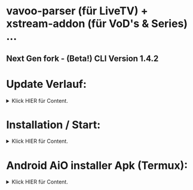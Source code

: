 # vavoo-parser (für LiveTV) + xstream-addon (für VoD's & Series) ...

## Next Gen fork - (Beta!) CLI Version 1.4.2

# Update Verlauf:

<details>
<summary>Klick HIER für Content.</summary>

### Update to 1.4.4:
- ResolveURL auf Version 5.1.145 geupdated & soweit angepasst dass jetzt alles wieder reibungslos funktioniert mit der Hoster übergabe.
- Programm Versions check eingebaut, sodass beim updaten vom vxparser alle Datenbanken geleert werden um errors innerhalb der Datenbank beim updaten zu vermeiden.
- Site Plugins noch etwas an gepasst, xcine removed, movie4k added.
- Install.py wieder hinzugefügt.
### Update to 1.4.3:
- Diverse site plugins den letzten schliff gegeben, damit es weitesgehend reibungslos abläuft.
- Einen Service layer für VoD's & Serien hinzugefügt. Somit ist es jetzt möglich alle Bereiche vom vxparser voll automatisch laufen zu lassen.
- Fist start PreMenu ein gebaut. Jetzt ist es beim ersten start vom vxparser nun die Menüsprache auf Deutsch oder Englisch stellen kann.
- Danach besteht die möglichkeit alle Services zu deaktivieren, damit für den User erstmal ggf. nötige Einstellungen vorab zu tätigen. (wie z.b. Server ip zu setzen ...)
### Update to 1.4.2:
- Xstream Conten wieder hinzu gefügt + site plugins to aktueller version (4.1.2) updated ...
### Update to 1.4.1:
- OMG die install.py soll Malware detection ausgelöst haben ich kanns nicht glauben -.-
### Update to 1.4.1:
- Added LiveTV funktion um eigene m3u8 listen & gruppen zu erstellen + stream links hinzu zufügen ...
### Update to 1.4.0:
- Remove Xstream part zwecks Anti Malware detection ...
### Update to v.1.3.2:
- epg.xml.gz export bug fixx ... Jetzt läuft's wieder gut ;-)
### Update to v1.3.0:
- Xtream Code Api letzte Funktion komplementiert. (get.php m3u/m3u_plus ...)
- added custom_sid: '' to return json, nun laufen alle gängigen Xtream Code App's wie IPTV Smarters, IPTV Extream, IPTV Pro usw.
### Update to v1.2.5:
- Xtream Code Api gefixxt, sodass jetzt xtream code api, livetv + serien + filme mit epg läuft ...
### Update to v1.2.1:
- HLS/TS Stream Source Settings wahl für Xtream api code Live TV ...
- Einstellung für epg Provider, Icon & Rytec ID's xml.gz generation ...
- Automatische erfassung der Internet IP für den Vavoo key, ggf automatische neu generierung dessen ...
- Vavoo Live TV hls Streams hinzugefügt, sodass via SmartIPTV auf Samsung Smart TV's gestreamt werden kann...
- Global Search, Fixxed sodass jetzt auch Filme gesucht und geaddet werden konnen ...
- Signatur Key check integriert, sodass wenn sich internet ip ändert bzw. key sigvalitUntil ausläuft, automatisch ein neuer Key angefordert wird ...
- Main Settings wurden neu gestaltet, jetzt gibts ne kleine Info zur Setting ;-)
- Xtream Code zu 100% integriert. Ab jetzt kann insofern Xtream Code api vom clienten unterstützt wird, den gesamten Kontent darüber bekommen könnt! (Info hier drunter ^^)
</details>

# Installation / Start:

<details>
<summary>Klick HIER für Content.</summary>

```shell
python3 -m pip install vxparser
```

```shell
vxparser
```

</details>

# Android AiO installer Apk (Termux):
<details>
<summary>Klick HIER für Content.</summary>

Für


# Menü Aufbau / General Ablauf:

<details>
<summary>Klick HIER für Content.</summary>


1. Menü Information:

Allgemeine Menüpunkt Auswahl (bestätigung) via
- [ENTER]

Im Selection Menü Menüpunkt Auswahl (select) via
- [Leertaste] (an oder abwählen)
- [Rechts] (anwählen eines Menüpunktes)
- [Links] (abwählen eines Menüpunktes)

Bestätigung der getroffenen Auswahl im Selection Menü via
- [ENTER]

Falls das Menü mal nicht Sichtbar sein sollte (zwecks output etc.), bekommt man es wieder Sichtbar indem man [Hoch] oder [Runter] geht.


2. Menü Aufbau:

- Main Menü:

```shell
   Einstellungen =>                     #Submenü
   Vavoo Untermenü (LiveTV) =>          #Submenü
   Xstream Untermenü (VoDs & Series) => #Submenü
   Stop Services                        #Services einschaltbar via Settings
   Starte Services Neu                  #epg_service / m3u8_service:
   - Leere Datenbank (Einstellungen)    #Löscht aktuelle einstellungen aus der Sqlite Datenbank
   - Lösche Data Ordner                 #Löscht den aktuellen cache Ordner
   <= Herunterfahren                    #Exit Programm
```

- Main Settings:

```shell
   <= Back                              #Zurück zum Hauptmenü
   [0.0.0.0]                            #FastAPI Server IP (0.0.0.0 = listen on all ips)
   [192.168.2.67]                       #Server IP for M3U8 List Creation
   [8080]                               #Server Port
   [On]                                 #Set Automatic Network IP to Server IP Setting
   [Off]                                #LiveTV m3u8 Listen Erstellung Background Service.
   [12]                                 #Warte Zeit zwischen m3u8 Listen Erstellung in Stunden.
   [Off]                                #VoD & Series m3u8 Listen Erstellung Background Service.
   [112]                                #Warte Zeit zwischen VoD & Series Listen Erstellung in Stunden.
   [Info]                               #Log Level (1=Info,3=Error)
   [Off]                                #Search in TMDB after VoD & Series Infos
   []                                   #Username of S.to User Accound
   []                                   #Password for S.to User Accound
   [ts]                                 #Bevorzugter codec für Xtream Codes
```

- Vavoo Menü:

```shell
Einstellungen =>                        #Submenü
List|Group|Stream Untermenü =>          #Submenü
Erstelle M3U8 Listen                    #Erstellt Sky LiveTV m3u8 Lists (alle Länder...)
Hole epg.xml.gz                         #Erstellt epg.xml.gz für Germany LiveTV
- Lösche Datenbank (LiveTV)             #Löscht alle LiveTV Einträge aus der Datenbank.
<= Haupt Menu                           #Zurück zum Hauptmenü
```

- Vavoo Settings:

```shell
   <= Back
   [On]                                 #Generate HLS m3u8
   [On]                                 #Vavoo Channel Namen ersetzen
   [Magenta]                            #Provider to get EPG Infos
   [Off]                                #Start epg.xml.gz Creation for LiveTV als Service
   [5]                                  #Sleep Time for epg.xml.gz Creation Service in Tagen
   [7]                                  #Anzahl an Tagen für epg.xml.gz Erstellung
   [On]                                 #Provider IDs mit Rytec ersetzen
   [Provider]                           #Logos bevorzugen
```

- Info:
Wenn sich die Server Ip ändert 1x "Get LiveTV Lists" ausgewählen, damit die aktuelle Netzwerk IP in den LiveTV Listen ersetzt wird.
ggf. "Delete Signatur Key" falls momentaner Signatur Key noch nicht ausgelaufen ist. (neuer key wird automatisch erstellt...)

- List|Group|Stream Menü:

```shell
   <= Zurück                            #Zurück zum Vavoo Menü.
   M3U8 Listen Menü =>                  #Menü um m3u8 Listen zu erstellen, zu bearbeiten & zu löschen.
   Gruppen Menü =>                      #Menü um Gruppen zu einer m3u8 Liste hinzu zufügen, zu bearbeiten & zu löschen.
   Stream Menü =>                       #Menü um Ausgewählte Country Streams zu einer Gruppe hinzu zufügen, zu bearbeiten & zu löschen.
```

- Info:
Genereller Ablauf ist wie folgt:
1. M3U List Menu => um eine neue m3u8 Liste zu erstellen.
2. Group Menu => um eine oder mehrere Gruppen zu einer neuen m3u8 Liste hinzu zufügen.
3. Stream Menu => um Streams aus einem ausgewählten Country zu einer Gruppe hinzu zufügen.

- M3U List Menu:

```shell
   <= Zurück                            #Zurück zum List|Group|Stream Menü.
   Neue M3u8 Liste hinzufügen           #Erstellt eine neue m3u8 Liste (Die via http://<ip>:<port>/<list_name>.m3u8 ab zu rufen ist).
   Bearbeite M3u8 Liste                 #Bearbeitet den Namen einer der selbst erstellen m3u8 Liste.
   Lösche M3u8 Liste                    #Löscht eine selbst erstellte m3u8 Liste.
```

- Group Menu:

```shell
   <= Zurück                            #Zurück zum List|Group|Stream Menü.
   Neue Gruppe hinzufügen               #Erstellt eine neue Gruppe für eine selbst erstellte m3u8 Liste.
   Bearbeite eine Gruppe                #Bearbeitet den Namen einer der selbst erstellen Gruppe.
   Lösche eine Gruppe                   #Löscht eine selbst erstellte Gruppe.
```

- Stream Menu:

```shell
   <= Zurück                            #Zurück zum List|Group|Stream Menü.
   Füge Streams zu einer Gruppe hinzu   #Fügt Streams zu einer selbst erstellten Gruppe hinzu.
   Bearbeite Streams in M3u8 Liste      #Dieser Menü Punkt hat momentan noch keine funktion.
```

- Xstream Menü:

```shell
   Einstellungen =>                     #Site Einstellungen, an/abschaltung einzelner Sites für Suche/Auto Generation.
   Globale Suche                        #Site Suche um Movies und/oder Serien zur Datenbank hinzu zu fügen.
   Hole neue VoD & Serien Daten         #Automatische Suche nach Inhalten in allen Sites (Sites unter Settings ein/abschaltbar)
   Erstelle vod+series.m3u8 erneut      #Erstellt vod.m3u8 (für Filme) + series.m3u8 (für Serien) aus der Datenbank.
   - Lösche Datenbank (Streams)         #Löscht alle Stream's aus der Datenbank.
   <= Haupt Menü                        #Zurück zum Hauptmenü
```

- Info:
Genereller Ablauf ist wie folgt:
1. "Get New VoD & Series" oder "Global Search" zum befüllen der Datenbank.
2. Gefolgt von "ReCreate vod+series.m3u8" um die neuen Datenbank einträge in die Listen zu schreiben.
- ggf. Wenn sich die Server Ip ändert 1x"ReCreate vod+series.m3u8" ausgewählen, damit die aktuelle Netzwerk IP in den LiveTV Listen ersetzt wird.

- Xstream Settings:

```shell
[X] cinemathek: auto list creation?  # Aktiviert Site für die Automatische Suche (Xstream Menü: Get New VoD & Series)
[X] cinemathek: global search?       # Aktiviert SIte für die Site Suche (Xstream Menü: Global Search)
...
...
```

</details>

### Allgemeiner Ablauf:

<details>
<summary>Klick HIER für Content.</summary>

Die meisten Programm Daten leiten sich von dem Kodi Plugin Xstream (Special thanks to Xstream Team!) & resolverurl (Special thanks to gujal!) ab.

Das Autoscript durchsucht die Sites bis zu dem link "showHosters" und trägt alle Items inklusive aller relevanten Infos in die Datenbank.

Wenn dann ein Stream vom Clienten angefordert wird, holt der Server alle aktuellen Hoster zu dem Item ein und leitet den 1. Stream an den Clienten weiter. (insofern Online ...)

Fragt man den selben Item nocheinmal an, mekt sich der Server die Position in der Hoster Liste und versucht dann den 2. Stream der List an den Clienten weiter. (insofern mehr als 1 Hoster vorhanden ...)

Dabei spielt es momentan noch keine Rolle ob der vorige Stream Erfolgreich weitergeleitet wurde oder nicht. Das bedeutet will man wieder zur 1. Hoster Url muss das Item so lange angefragt werden bis der Server wieder bei der 1. Url zurück springt ... (Output Infos im Server Terminal ...)

</details>

# Xtream Codes API Readme:

<details>
<summary>Klick HIER für Content.</summary>

Xtream ist nun soweit verbaut dass die panel_api.php, player_api.php & xmltv.php zu 100% via GET+POST Callable sind ...

Wie gehabt spielt der username & password keine Rolle, aber um auch Items angezeigt zu bekommen muss zuvor (wie für die m3u8 listen) Get LiveTV Lists (für LiveTV) oder

Get New VoD & Series (für Filme & Serien) zumindest 1x ausgeführt worden sein. Genauer gesagt es sollten auch Datensätze in der Database vorhanden sein ;-)

Aber dann läuft der LiveTV teil komplett ohne das auf die Server IP in den m3u8 Listen geachtet werden muss, zwecks dynamischer Übergabe dessen (und automatischer SigKey

überprüfung, funktioniert selbst Intetnet IP change nahtlos ohne das was eingestellt werden muss! (Solange die Server API von mir local auf dem Client Gerät gestartet ist!)

Z.b. über Android -> Termux -> locale Ausführung meiner API ...

So das erstmal dazu, jetzt gibts noch ne api callable Übersicht (Beispiel Anhand GET Requests, für POST Request müssen die Parameter in body form übertragen werden ...):

(* = kann man eingeben was man will! X = int(id) ... (also eine Zahl ^^))


- GET ACCOUND Info:
```shell
panel_api.php?username=*&password=*
```
- GET VOD Stream Categories:
```shell
player_api.php?username=*&password=*&action=get_vod_categories
```
- GET VOD Streams:
```shell
player_api.php?username=*&password=*&action=get_vod_streams
player_api.php?username=*&password=*&action=get_vod_streams&category_id=X
```
- GET VOD Info:
```shell
player_api.php?username=*&password=*&action=get_vod_info&vod_id=X
```
- GET SERIES Categories:
```shell
player_api.php?username=*&password=*&action=get_series_categories
```
- GET SERIES Streams:
```shell
player_api.php?username=*&password=*&action=get_series
player_api.php?username=*&password=*&action=get_series&category_id=X
```
- GET SERIES Info:
```shell
player_api.php?username=*&password=*&action=get_series_info&series_id=X
```
- GET LIVE Categories:
```shell
player_api.php?username=*&password=*&action=get_live_categories
```
- GET LIVE Streams:
```shell
player_api.php?username=*&password=*&action=get_live_streams
player_api.php?username=*&password=*&action=get_live_streams&category_id=X
```
- GET XMLTV:
```shell
xmltv.php?username=*&password=*
```
- GET EPG:
```shell
player_api.php?username=*&password=*&action=get_simple_data_table&steam_id=X
```
- GET SHORT EPG:
```shell
player_api.php?username=*&password=*&action=get_short_epg&steam_id=X&limit=X
```
- GET m3u:
```shell
get.php?username=*&password=*&type=[m3u|m3u_plus]&output=[hls|ts|mpegts|rtmp]
```

</details>

### Verbesserungen in dieser Version:

<details>
<summary>Klick HIER für Content.</summary>

- API komplett mit Python 3 verwendbar. Alle benötigten Packages via pip installierbar. Keine zusätzlichen Binaries benötigt! (wie lighttpd, php in termux Version z.b...)
- Auf jedem System startbar. Android (via Termux ab Android version 5), Linux, Raspberry Pi, Windows ...
- Effizienz Steigerung im Allgemein verfahren durch multiprocessing bzw. async requests ...

</details>

### Erneuerungen in dieser Version:

<details>
<summary>Klick HIER für Content.</summary>

- CLI Menü
- Settings
- Service Option (LiveTV m3u8 lists & epg.xml.gz)
- Xstream Addon integration (voll automatische Kontent abfrage der aktuell beliebtesten Stream Sites für Filme und Serien ...)
Momentan verfügbare Plugins:
- cinemathek
- dokus4
- filmpalast
- hdfilme
- kinokiste
- kino
- kkiste
- megakino
- movie2k
- movie4k
- movieking
- serienstream (accound benötigt!)
- streamcloud
- streamen
- streampalace
- xcine

</details>

# Copyright 2025 @Mastaaa1987

